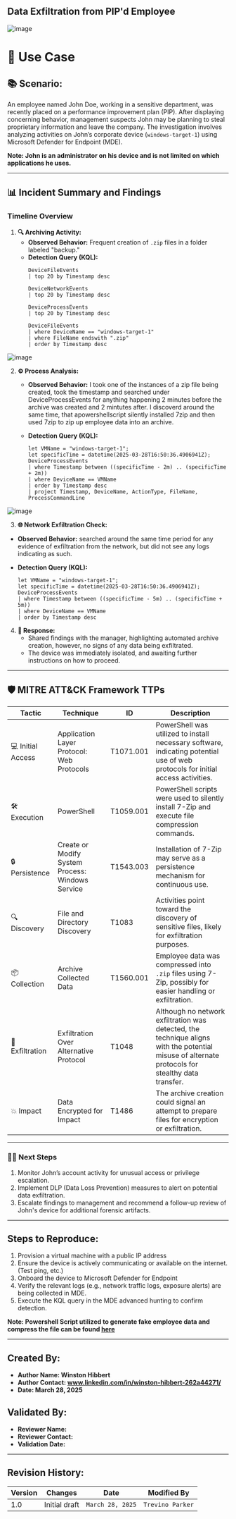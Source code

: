 ## **Data Exfiltration from PIP'd Employee** 
![image](https://github.com/user-attachments/assets/c85a3561-c4ef-4f1c-a81f-fa6df8a3bbfe)



# 🎯 **Use Case**   

## 📚 **Scenario:**  
An employee named John Doe, working in a sensitive department, was recently placed on a performance improvement plan (PIP). After displaying concerning behavior, management suspects John may be planning to steal proprietary information and leave the company. The investigation involves analyzing activities on John’s corporate device (`windows-target-1`) using Microsoft Defender for Endpoint (MDE).  

<b>Note: John is an administrator on his device and is not limited on which applications he uses.</b>


---

## 📊 **Incident Summary and Findings**  

### **Timeline Overview**  
1. **🔍 Archiving Activity:**  
   - **Observed Behavior:** Frequent creation of `.zip` files in a folder labeled "backup."  
   - **Detection Query (KQL):**  
     ```kql
     DeviceFileEvents
     | top 20 by Timestamp desc
     ```
     ```kql
     DeviceNetworkEvents
     | top 20 by Timestamp desc
     ```
     ```kql
     DeviceProcessEvents
     | top 20 by Timestamp desc
     ```
     ```kql
     DeviceFileEvents
     | where DeviceName == "windows-target-1"
     | where FileName endswith ".zip"
     | order by Timestamp desc
     ```
![image](https://github.com/user-attachments/assets/e723f145-416d-4be6-bb7a-c5604ff268d4)


     
2. **⚙️ Process Analysis:**  
   - **Observed Behavior:** I took one of the instances of a zip file being created, took the timestamp and searched under DeviceProcessEvents for anything happening 2 minutes before the archive was created and 2 mintutes after. I discoverd around the same time, that apowershellscript silently installed 7zip and then used 7zip to zip up employee data into an archive.
   - **Detection Query (KQL):**  

     ```kql
     let VMName = "windows-target-1";
     let specificTime = datetime(2025-03-28T16:50:36.4906941Z);
     DeviceProcessEvents
     | where Timestamp between ((specificTime - 2m) .. (specificTime + 2m))
     | where DeviceName == VMName
     | order by Timestamp desc
     | project Timestamp, DeviceName, ActionType, FileName, ProcessCommandLine
     ```
![image](https://github.com/user-attachments/assets/5d722511-ebf0-44e2-a1cb-19e4c802bc20)



   3. **🌐 Network Exfiltration Check:**  
   - **Observed Behavior:** searched around the same time period for any evidence of exfiltration from the network, but did not see any logs indicating as such.  

   - **Detection Query (KQL):**  

     ```kql
     let VMName = "windows-target-1";
     let specificTime = datetime(2025-03-28T16:50:36.4906941Z);
     DeviceProcessEvents
     | where Timestamp between ((specificTime - 5m) .. (specificTime + 5m))
     | where DeviceName == VMName
     | order by Timestamp desc
     ```  

4. **📝 Response:**  
   - Shared findings with the manager, highlighting automated archive creation, however, no signs of any data being exfiltrated.
   - The device was immediately isolated, and awaiting further instructions on how to proceed.

---

## 🛡️ **MITRE ATT&CK Framework TTPs**  
<!--
| **Tactic**           | **Technique**                                                                                     | **ID**            | **Description**                                                                                                                                                 |  
|-----------------------|---------------------------------------------------------------------------------------------------|-------------------|-----------------------------------------------------------------------------------------------------------------------------------------------------------------|  
| 💻 **Initial Access**| Application Layer Protocol: Web Protocols                                                        | T1071.001          | PowerShell was utilized to install necessary software, indicating potential use of web protocols for initial access activities.                                |
| 🛠️ **Execution**      | PowerShell                                                                                       | T1059.001         | PowerShell scripts were used to silently install 7-Zip and execute file compression commands.                                                                   |  
| 🔒 **Persistence**    | Create or Modify System Process: Windows Service                                                 | T1543.003         | Installation of 7-Zip may serve as a persistence mechanism for continuous use.                                                                                   |
| 🔍 **Discovery**       | File and Directory Discovery                                                                    | T1083             | Activities point toward the discovery of sensitive files, likely for exfiltration purposes.                                                                     |  
| 📦 **Collection**      | Archive Collected Data                                                                           | T1560.001         | Employee data was compressed into `.zip` files using 7-Zip, possibly for easier handling or exfiltration.                                                       |  
| 📂 **Exfiltration**    | Exfiltration Over Alternative Protocol                                                           | T1048             | Although no network exfiltration was detected, the technique aligns with the potential misuse of alternate protocols for stealthy data transfer.                |  
| 💥 **Impact**          | Data Encrypted for Impact                                                                        | T1486             | The archive creation could signal an attempt to prepare files for encryption or exfiltration                                                                    | 
-->

<table>
  <thead>
    <tr>
      <th>Tactic</th>
      <th>Technique</th>
      <th>ID</th>
      <th>Description</th>
    </tr>
  </thead>
  <tbody>
    <tr>
      <td>💻 Initial Access</td>
      <td>Application Layer Protocol: Web Protocols</td>
      <td>T1071.001</td>
      <td>PowerShell was utilized to install necessary software, indicating potential use of web protocols for initial access activities.</td>
    </tr>
    <tr>
      <td>🛠️ Execution</td>
      <td>PowerShell</td>
      <td>T1059.001</td>
      <td>PowerShell scripts were used to silently install 7-Zip and execute file compression commands.</td>
    </tr>
    <tr>
      <td>🔒 Persistence</td>
      <td>Create or Modify System Process: Windows Service</td>
      <td>T1543.003</td>
      <td>Installation of 7-Zip may serve as a persistence mechanism for continuous use.</td>
    </tr>
    <tr>
      <td>🔍 Discovery</td>
      <td>File and Directory Discovery</td>
      <td>T1083</td>
      <td>Activities point toward the discovery of sensitive files, likely for exfiltration purposes.</td>
    </tr>
    <tr>
      <td>📦 Collection</td>
      <td>Archive Collected Data</td>
      <td>T1560.001</td>
      <td>Employee data was compressed into <code>.zip</code> files using 7-Zip, possibly for easier handling or exfiltration.</td>
    </tr>
    <tr>
      <td>📂 Exfiltration</td>
      <td>Exfiltration Over Alternative Protocol</td>
      <td>T1048</td>
      <td>Although no network exfiltration was detected, the technique aligns with the potential misuse of alternate protocols for stealthy data transfer.</td>
    </tr>
    <tr>
      <td>💥 Impact</td>
      <td>Data Encrypted for Impact</td>
      <td>T1486</td>
      <td>The archive creation could signal an attempt to prepare files for encryption or exfiltration.</td>
    </tr>
  </tbody>
</table>


---

### 🧑‍💻 **Next Steps**  
1. Monitor John’s account activity for unusual access or privilege escalation.  
2. Implement DLP (Data Loss Prevention) measures to alert on potential data exfiltration.  
3. Escalate findings to management and recommend a follow-up review of John's device for additional forensic artifacts.  

---

## Steps to Reproduce:
1. Provision a virtual machine with a public IP address
2. Ensure the device is actively communicating or available on the internet. (Test ping, etc.)
3. Onboard the device to Microsoft Defender for Endpoint
4. Verify the relevant logs (e.g., network traffic logs, exposure alerts) are being collected in MDE.
5. Execute the KQL query in the MDE advanced hunting to confirm detection.

<b>Note: Powershell Script utilized to generate fake employee data and compress the file can be found [here]()

---

## Created By:
- **Author Name**: Winston Hibbert
- **Author Contact**: www.linkedin.com/in/winston-hibbert-262a44271/
- **Date**: March 28, 2025

## Validated By:
- **Reviewer Name**: 
- **Reviewer Contact**: 
- **Validation Date**: 

---

## Revision History:
| **Version** | **Changes**                   | **Date**         | **Modified By**   |
|-------------|-------------------------------|------------------|-------------------|
| 1.0         | Initial draft                  | `March 28, 2025`  | `Trevino Parker`   
